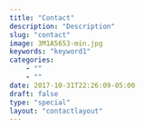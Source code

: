 ```yaml
---
title: "Contact"
description: "Description"
slug: "contact"
image: 3M1A5653-min.jpg
keywords: "keyword1"
categories: 
    - ""
    - ""
date: 2017-10-31T22:26:09-05:00
draft: false
type: "special"
layout: "contactlayout"
---
```

